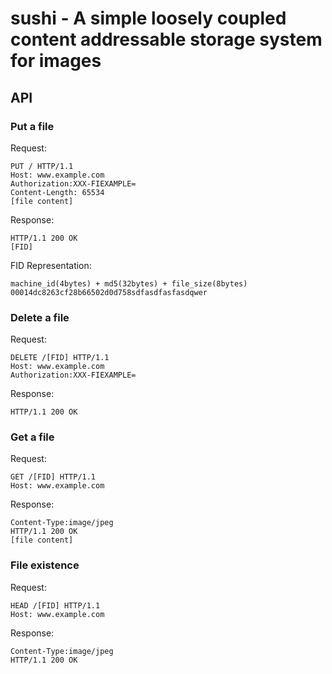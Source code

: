 # sushi - A simple loosely coupled content addressable storage system for images

## API

### Put a file

Request:

	PUT / HTTP/1.1
	Host: www.example.com
	Authorization:XXX-FIEXAMPLE=
	Content-Length: 65534
	[file content]

Response:

	HTTP/1.1 200 OK
	[FID]

FID Representation:

	machine_id(4bytes) + md5(32bytes) + file_size(8bytes)
	00014dc8263cf28b66502d0d758sdfasdfasfasdqwer

### Delete a file

Request:

	DELETE /[FID] HTTP/1.1
	Host: www.example.com
	Authorization:XXX-FIEXAMPLE=

Response:

	HTTP/1.1 200 OK

### Get a file

Request:

	GET /[FID] HTTP/1.1
	Host: www.example.com

Response:

	Content-Type:image/jpeg
	HTTP/1.1 200 OK
	[file content]

### File existence

Request:

	HEAD /[FID] HTTP/1.1
	Host: www.example.com

Response:

	Content-Type:image/jpeg
	HTTP/1.1 200 OK